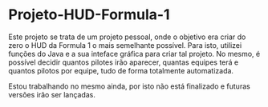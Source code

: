 # Projeto-HUD-Formula-1
Este projeto se trata de um projeto pessoal, onde o objetivo era criar do zero o HUD da Formula 1 o mais semelhante possível. Para isto, utilizei funções do Java e a sua inteface gráfica para criar tal projeto. No mesmo, é possível decidir quantos pilotes irão aparecer, quantas equipes terá e quantos pilotos por equipe, tudo de forma totalmente automatizada.

Estou trabalhando no mesmo ainda, por isto não está finalizado e futuras versões irão ser lançadas.
